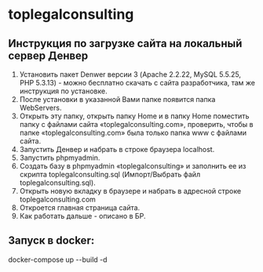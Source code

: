 # toplegalconsulting

## Инструкция по загрузке сайта на локальный сервер Денвер
1.	Установить пакет Denwer версии 3 (Apache 2.2.22, MySQL 5.5.25, PHP 5.3.13) - можно бесплатно скачать с сайта разработчика, там же инструкция по установке.
2.	После установки в указанной Вами папке появится папка WebServers.
3.	Открыть эту папку, открыть папку Home и в папку Home поместить папку с файлами сайта «toplegalconsulting.com», проверить, чтобы в папке «toplegalconsulting.com» была только папка www с файлами сайта.
4.	Запустить Денвер и набрать в строке браузера localhost.
5.	Запустить phpmyadmin.
6.	Создать базу в phpmyadmin «toplegalconsulting» и заполнить ее из скрипта toplegalconsulting.sql (Импорт/Выбрать файл toplegalconsulting.sql).
7.	Открыть новую вкладку в браузере и набрать в адресной строке toplegalconsulting.com
8.	Откроется главная страница сайта.
9.	Как работать дальше - описано в БР.

## Запуск в docker:
docker-compose up --build -d